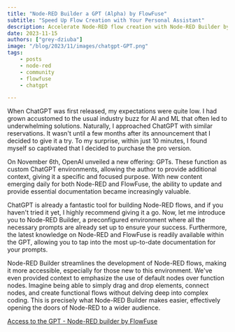 ```yaml
---
title: "Node-RED Builder a GPT (Alpha) by FlowFuse"
subtitle: "Speed Up Flow Creation with Your Personal Assistant"
description: Accelerate Node-RED flow creation with Node-RED Builder by FlowFuse. Streamline development effortlessly with preconfigured prompts and latest Node-RED insights.
date: 2023-11-15
authors: ["grey-dziuba"]
image: "/blog/2023/11/images/chatgpt-GPT.png"
tags:
    - posts
    - node-red
    - community
    - flowfuse
    - chatgpt

---
```


When ChatGPT was first released, my expectations were quite low. I had grown accustomed to the usual industry buzz for AI and ML that often led to underwhelming solutions. Naturally, I approached ChatGPT with similar reservations. It wasn't until a few months after its announcement that I decided to give it a try. To my surprise, within just 10 minutes, I found myself so captivated that I decided to purchase the pro version.

<!--more-->


On November 6th, OpenAI unveiled a new offering: GPTs. These function as custom ChatGPT environments, allowing the author to provide additional context, giving it a specific and focused purpose. With new content emerging daily for both Node-RED and FlowFuse, the ability to update and provide essential documentation became increasingly valuable.

ChatGPT is already a fantastic tool for building Node-RED flows, and if you haven't tried it yet, I highly recommend giving it a go. Now, let me introduce you to Node-RED Builder, a preconfigured environment where all the necessary prompts are already set up to ensure your success. Furthermore, the latest knowledge on Node-RED and FlowFuse is readily available within the GPT, allowing you to tap into the most up-to-date documentation for your prompts.

Node-RED Builder streamlines the development of Node-RED flows, making it more accessible, especially for those new to this environment. We've even provided context to emphasize the use of default nodes over function nodes. Imagine being able to simply drag and drop elements, connect nodes, and create functional flows without delving deep into complex coding. This is precisely what Node-RED Builder makes easier, effectively opening the doors of Node-RED to a wider audience.

[Access to the GPT - Node-RED builder by FlowFuse](https://chat.openai.com/g/g-V5Kyn4omE-node-red-builder-by-flowfuse-v1-0-2)

